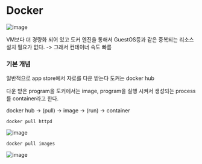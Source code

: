 # Docker

![image](https://user-images.githubusercontent.com/38831314/146788634-d0123fc4-9766-4f68-a6a9-dcbc749c029a.png)

VM보다 더 경량화 되어 있고 도커 엔진을 통해서 GuestOS등과 같은 중복되는 리소스 설치 필요가 없다. -> 그래서 컨테이너 속도 빠름

### 기본 개념

일반적으로 app store에서 자료를 다운 받는다 도커는 docker hub

다운 받은 program을 도커에서는 image, program을 실행 시켜서 생성되는 process를 container라고 한다.

docker hub -> (pull) -> image -> (run) -> container


```
docker pull httpd
```

![image](https://user-images.githubusercontent.com/38831314/147844809-b931e827-7b00-4aa4-9399-18b37aa39f93.png)


```
docker pull images
```

![image](https://user-images.githubusercontent.com/38831314/147844811-a5946844-a67e-469e-86b7-e4dacb0da48e.png)
